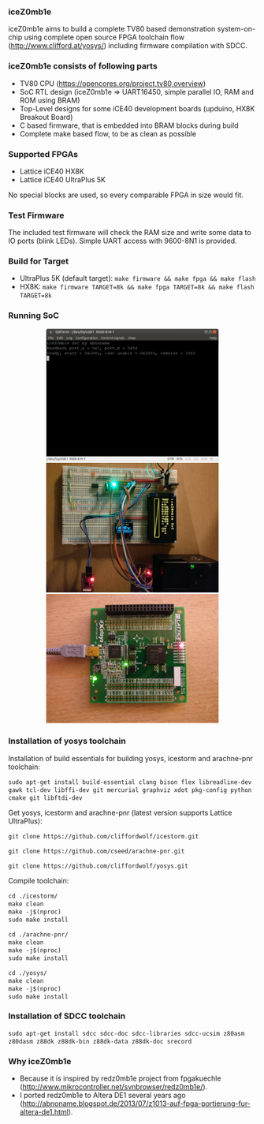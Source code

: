 ### iceZ0mb1e

iceZ0mb1e aims to build a complete TV80 based demonstration system-on-chip using complete open source FPGA toolchain flow (http://www.clifford.at/yosys/) including firmware compilation with SDCC.

### iceZ0mb1e consists of following parts
* TV80 CPU (https://opencores.org/project,tv80,overview)
* SoC RTL design (iceZ0mb1e => UART16450, simple parallel IO, RAM and ROM using BRAM)
* Top-Level designs for some iCE40 development boards (upduino, HX8K Breakout Board)
* C based firmware, that is embedded into BRAM blocks during build
* Complete make based flow, to be as clean as possible

### Supported FPGAs
* Lattice iCE40 HX8K
* Lattice iCE40 UltraPlus 5K

No special blocks are used, so every comparable FPGA in size would fit.

### Test Firmware
The included test firmware will check the RAM size and write some data to IO ports (blink LEDs). Simple UART access with 9600-8N1 is provided.

### Build for Target
* UltraPlus 5K (default target): ```make firmware && make fpga && make flash```
* HX8K: ```make firmware TARGET=8k && make fpga TARGET=8k && make flash TARGET=8k```

### Running SoC
<p align="center">
  <img src="https://raw.githubusercontent.com/abnoname/abnoname.github.io/master/img/iceZ0mb1e/Terminal.png" width="350"/>
  <img src="https://raw.githubusercontent.com/abnoname/abnoname.github.io/master/img/iceZ0mb1e/IMG_20180130_003658.jpg" width="350"/>
  <img src="https://raw.githubusercontent.com/abnoname/abnoname.github.io/master/img/iceZ0mb1e/IMG_20180130_003538.jpg" width="350"/>
</p>

### Installation of yosys toolchain
Installation of build essentials for building yosys, icestorm and arachne-pnr toolchain:
```
sudo apt-get install build-essential clang bison flex libreadline-dev gawk tcl-dev libffi-dev git mercurial graphviz xdot pkg-config python cmake git libftdi-dev
```

Get yosys, icestorm and arachne-pnr (latest version supports Lattice UltraPlus):
```
git clone https://github.com/cliffordwolf/icestorm.git
```
```
git clone https://github.com/cseed/arachne-pnr.git
```
```
git clone https://github.com/cliffordwolf/yosys.git
```

Compile toolchain:
```
cd ./icestorm/
make clean
make -j$(nproc)
sudo make install
```
```
cd ./arachne-pnr/
make clean
make -j$(nproc)
sudo make install
```
```
cd ./yosys/
make clean
make -j$(nproc)
sudo make install
```

### Installation of SDCC toolchain
```
sudo apt-get install sdcc sdcc-doc sdcc-libraries sdcc-ucsim z80asm z80dasm z88dk z88dk-bin z88dk-data z88dk-doc srecord
```

### Why iceZ0mb1e
* Because it is inspired by redz0mb1e project from fpgakuechle (http://www.mikrocontroller.net/svnbrowser/redz0mb1e/).
* I ported redz0mb1e to Altera DE1 several years ago (http://abnoname.blogspot.de/2013/07/z1013-auf-fpga-portierung-fur-altera-de1.html).
